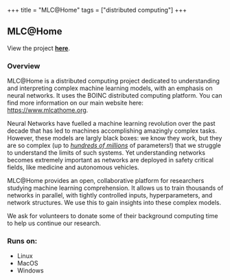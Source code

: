 +++
title = "MLC@Home"
tags = ["distributed computing"]
+++

## MLC@Home

View the project [**here**](TODO).

### Overview

MLC@Home is a distributed computing project dedicated to understanding and interpreting complex machine learning models, with an emphasis on neural networks. It uses the BOINC distributed computing platform. You can find more information on our main website here: https://www.mlcathome.org.

Neural Networks have fuelled a machine learning revolution over the past decade that has led to machines accomplishing amazingly complex tasks. However, these models are largly black boxes: we know they work, but they are so complex (up to [*hundreds of millions*](https://yashuseth.blog/2019/06/12/bert-explained-faqs-understand-bert-working/) of parameters!) that we struggle to understand the limits of such systems. Yet understanding networks becomes extremely important as networks are deployed in safety critical fields, like medicine and autonomous vehicles.

MLC@Home provides an open, collaborative platform for researchers studying machine learning comprehension. It allows us to train thousands of networks in parallel, with tightly controlled inputs, hyperparameters, and network structures. We use this to gain insights into these complex models.

We ask for volunteers to donate some of their background computing time to help us continue our research.

### Runs on:
- Linux
- MacOS
- Windows
